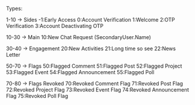 Types:

1-10 -> Sides
-1:Early Access
0:Account Verification
1:Welcome
2:OTP Verification
3:Account Deactivating OTP


10-30 -> Main
10:New Chat Request (SecondaryUser.Name)


30-40 -> Engagement
20:New Activities
21:Long time so see
22:News Letter


50-70 -> Flags
50:Flagged Comment
51:Flagged Post
52:Flagged Project
53:Flagged Event
54:Flagged Announcement
55:Flagged Poll


70-80 -> Flags Revoked
70:Revoked Comment Flag
71:Revoked Post Flag
72:Revoked Project Flag
73:Revoked Event Flag
74:Revoked Announcement Flag
75:Revoked Poll Flag